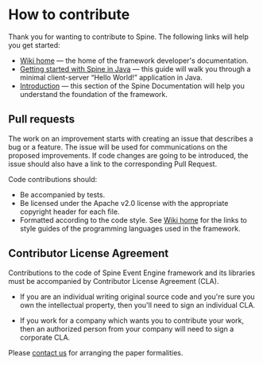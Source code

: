 How to contribute
==================
Thank you for wanting to contribute to Spine. The following links will help you get started:
 * [Wiki home][wiki-home] — the home of the framework developer's documentation.
 * [Getting started with Spine in Java][quick-start] — this guide will walk you through
   a minimal client-server “Hello World!” application in Java. 
 * [Introduction][docs-intro] — this section of the Spine Documentation will help you understand
   the foundation of the framework.
   
Pull requests
-------------
The work on an improvement starts with creating an issue that describes a bug or a feature. The issue will be used for communications on the proposed improvements. 
If code changes are going to be introduced, the issue should also have a link to the corresponding Pull Request.

Code contributions should:
  * Be accompanied by tests.
  * Be licensed under the Apache v2.0 license with the appropriate copyright header for each file.
  * Formatted according to the code style. See [Wiki home][wiki-home] for the links to
    style guides of the programming languages used in the framework.  

Contributor License Agreement
-----------------------------
Contributions to the code of Spine Event Engine framework and its libraries must be accompanied by
Contributor License Agreement (CLA).

 * If you are an individual writing original source code and you're sure you own
   the intellectual property, then you'll need to sign an individual CLA.
   
 * If you work for a company which wants you to contribute your work,
   then an authorized person from your company will need to sign a corporate CLA.

Please [contact us][legal-email] for arranging the paper formalities.
   
[wiki-home]: https://github.com/SpineEventEngine/SpineEventEngine.github.io/wiki
[quick-start]: https://spine.io/docs/quick-start
[docs-intro]: https://spine.io/docs/introduction
[legal-email]: mailto:legal@teamdev.com
